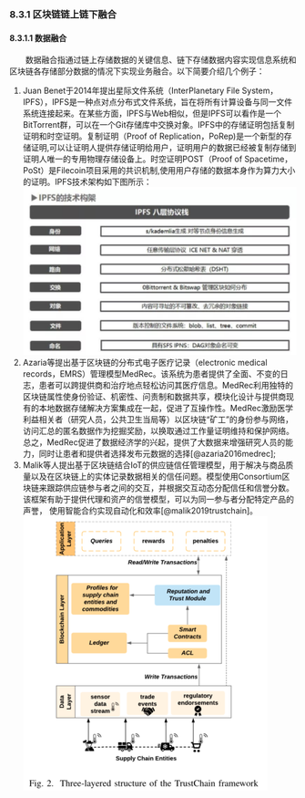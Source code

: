 ### 8.3.1 区块链链上链下融合
#### 8.3.1.1 数据融合
&emsp;&emsp;数据融合指通过链上存储数据的关键信息、链下存储数据内容实现信息系统和区块链各存储部分数据的情况下实现业务融合。以下简要介绍几个例子：

1. Juan Benet于2014年提出星际文件系统（InterPlanetary File System，IPFS），IPFS是一种点对点分布式文件系统，旨在将所有计算设备与同一文件系统连接起来。在某些方面，IPFS与Web相似，但是IPFS可以看作是一个BitTorrent群，可以在一个Git存储库中交换对象。IPFS中的存储证明包括复制证明和时空证明。复制证明（Proof of Replication，PoRep)是一个新型的存储证明,可以让证明人提供存储证明给用户，证明用户的数据已经被复制存储到证明人唯一的专用物理存储设备上。时空证明POST（Proof of Spacetime，PoSt）是Filecoin项目采用的共识机制,使用用户存储的数据本身作为算力大小的证明。IPFS技术架构如下图所示：![IPFS技术构架](./figure/08311-1.jpg)
2. Azaria等提出基于区块链的分布式电子医疗记录（electronic medical records，EMRS）管理模型MedRec。该系统为患者提供了全面、不变的日志，患者可以跨提供商和治疗地点轻松访问其医疗信息。MedRec利用独特的区块链属性使身份验证、机密性、问责制和数据共享，模块化设计与提供商现有的本地数据存储解决方案集成在一起，促进了互操作性。MedRec激励医学利益相关者（研究人员，公共卫生当局等）以区块链“矿工”的身份参与网络，访问汇总的匿名数据作为挖掘奖励，以换取通过工作量证明维持和保护网络。总之，MedRec促进了数据经济学的兴起，提供了大数据来增强研究人员的能力，同时让患者和提供者选择发布元数据的选择[@azaria2016medrec];
3. Malik等人提出基于区块链结合IoT的供应链信任管理模型，用于解决与商品质量以及在区块链上的实体记录数据相关的信任问题。模型使用Consortium区块链来跟踪供应链参与者之间的交互，并根据交互动态分配信任和信誉分数。该框架有助于提供代理和资产的信誉模型，可以为同一参与者分配特定产品的声誉， 使用智能合约实现自动化和效率[@malik2019trustchain]。![信任链框架图](./figure/08311-2.jpg)
